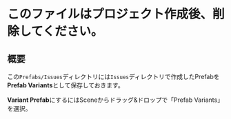 # このファイルはプロジェクト作成後、削除してください。

## 概要
この`Prefabs/Issues`ディレクトリには`Issues`ディレクトリで作成したPrefabを**Prefab Variants**として保存しておきます。

**Variant Prefab**にするにはSceneからドラッグ&ドロップで「Prefab Variants」を選択。
